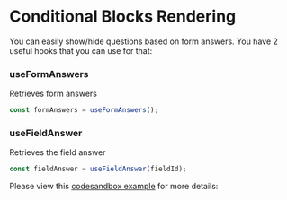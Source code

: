 # Conditional Blocks Rendering
You can easily show/hide questions based on form answers. 
You have 2 useful hooks that you can use for that:

### useFormAnswers

Retrieves form answers
```js
const formAnswers = useFormAnswers();
```

### useFieldAnswer

Retrieves the field answer
```js
const fieldAnswer = useFieldAnswer(fieldId);
```

Please view this [codesandbox example](https://codesandbox.io/s/quill-forms-conditional-blocks-rendering-0r9x2e) for more details:
